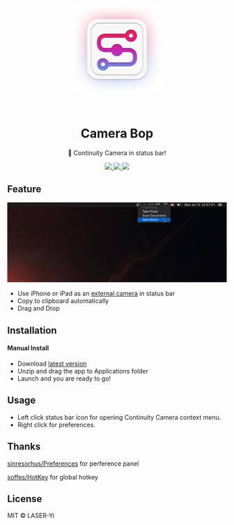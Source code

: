 <p align="center">
    <img src="https://github.com/LASER-Yi/Camera-Bop/raw/master/images/appicon.png" alt="Logo" width="200">
</p>
<h1 align="center">
  <br>Camera Bop<br>
</h1>
<p align="center"> Continuity Camera in status bar!</p>

<p align="center">
  <a href="https://github.com/Dreamacro/clash/actions">
    <img src="https://img.shields.io/badge/requirement-macOS Mojave+-success.svg?style=flat-square" />
  </a>
    <a href="https://github.com/Dreamacro/clash/actions">
    <img src="https://img.shields.io/badge/mobile device-iOS 12+-informational.svg?style=flat-square" />
  </a>
  <a href="https://github.com/LASER-Yi/Camera-Bop/releases">
    <img src="https://img.shields.io/github/release/LASER-Yi/Camera-Bop/all.svg?style=flat-square" />
  </a>
</p>


## Feature

![Screenshot](./images/screenshot.png)

* Use iPhone or iPad as an [external camera](https://support.apple.com/en-us/HT209037) in status bar
* Copy to clipboard automatically
* Drag and Drop




## Installation

#### Manual Install

* Download [latest version](https://github.com/LASER-Yi/Camera-Bop/releases/latest)
* Unzip and drag the app to Applications folder
* Launch and you are ready to go!



## Usage

* Left click status bar icon for opening Continuity Camera context menu.
* Right click for preferences.



## Thanks

[sinresorhus/Preferences](https://github.com/sindresorhus/Preferences) for perference panel

[soffes/HotKey](https://github.com/soffes/HotKey) for global hotkey



## License

MIT © LASER-Yi